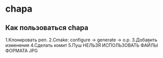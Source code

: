 # chapa

## Как пользоваться chapa
1.Клонировать реп.
2.Cmake: configure -> generate -> o.p.
3.Добавить изменения
4.Сделать комит
5.Пуш
НЕЛЬЗЯ ИСПОЛЬЗОВАТЬ ФАЙЛЫ ФОРМАТА JPG